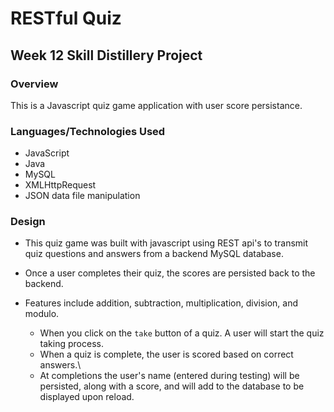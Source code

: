 # RESTful Quiz
#####


## Week 12 Skill Distillery Project 

### Overview 
This is a Javascript quiz game application with user score persistance.

### Languages/Technologies Used
<ul>
<li>JavaScript</li>
<li>Java</li>
<li>MySQL</li>
<li>XMLHttpRequest</li>
<li>JSON data file manipulation</li>
</ul>

### Design
* This quiz game was built with javascript using REST api's to transmit quiz questions and answers from a backend MySQL database.
* Once a user completes their quiz, the scores are persisted back to the backend.

* Features include addition, subtraction, multiplication, division, and modulo.
  * When you click on the `take` button of a quiz. A user will start the quiz taking process.
  * When a quiz is complete, the user is scored based on correct answers.\
  * At completions the user's name (entered during testing) will be persisted, along with a score, and will add to the database to be displayed upon reload.

